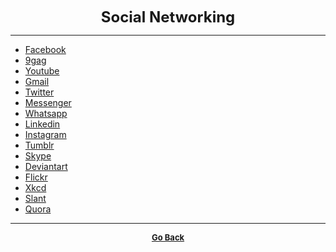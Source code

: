 <p align="center">
  <b>
  <font size="+2">Social Networking</font>
  </b>
</p>

---

  - [Facebook](https://www.facebook.com/)
  - [9gag](https://9gag.com/)
  - [Youtube](https://www.youtube.com/)
  - [Gmail](https://mail.google.com/mail/u/0/#inbox)
  - [Twitter](www.twitter.com)
  - [Messenger](https://www.messenger.com/)
  - [Whatsapp](https://www.whatsapp.com/)
  - [Linkedin](https://www.linkedin.com/feed/)
  - [Instagram](https://www.instagram.com/?hl=en)
  - [Tumblr](https://www.tumblr.com/login)
  - [Skype](https://www.skype.com/en/)
  - [Deviantart](https://www.deviantart.com/)
  - [Flickr](https://www.flickr.com/)
  - [Xkcd](https://xkcd.com/)
  - [Slant](https://www.slant.co/)
  - [Quora](https://www.quora.com/)

---

<p align="center">
  <b>
  <a href="https://gs1293.github.io/resource.html"> <font size="-1">Go Back</font></a>
  </b>
</p>
